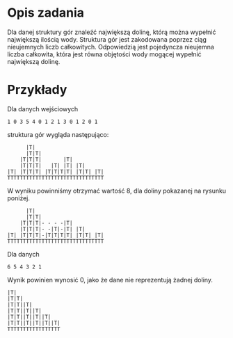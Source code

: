# Opis zadania
Dla danej struktury gór znaleźć największą dolinę, którą można wypełnić największą ilością wody.
Struktura gór jest zakodowana poprzez ciąg nieujemnych liczb całkowitych. Odpowiedzią jest
pojedyncza nieujemna liczba całkowita, która jest równa objętości wody mogącej wypełnić
największą dolinę.

# Przykłady
Dla danych wejściowych
```
1 0 3 5 4 0 1 2 1 3 0 1 2 0 1
```
struktura gór wygląda następująco:
```
      |T|
      |T|T|
    |T|T|T|       |T|
    |T|T|T|   |T| |T| |T|
|T| |T|T|T| |T|T|T|T| |T|T| |T|
TTTTTTTTTTTTTTTTTTTTTTTTTTTTTTT
```
W wyniku powinniśmy otrzymać wartość 8, dla doliny pokazanej na rysunku poniżej.

```
      |T|
      |T|T|
    |T|T|T|- - - -|T|
    |T|T|T|- -|T|-|T| |T|
|T| |T|T|T|-|T|T|T|T| |T|T| |T|
TTTTTTTTTTTTTTTTTTTTTTTTTTTTTTT
```
Dla danych
```
6 5 4 3 2 1
```
Wynik powinien wynosić 0, jako że dane nie reprezentują żadnej doliny.
```
|T|
|T|T|
|T|T||T|
|T|T||T||T|
|T|T||T||T||T|
|T|T||T||T||T||T|
TTTTTTTTTTTTTTTTT
```
